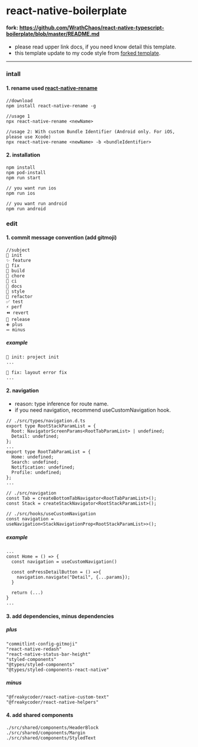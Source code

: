 # react-native-boilerplate

#### fork: https://github.com/WrathChaos/react-native-typescript-boilerplate/blob/master/README.md

- please read upper link docs, if you need know detail this template.
- this template update to my code style from [forked template](https://github.com/WrathChaos/react-native-typescript-boilerplate/blob/master).

---

### intall

#### 1. rename used [react-native-rename ](https://github.com/junedomingo/react-native-rename)

```
//download
npm install react-native-rename -g

//usage 1
npx react-native-rename <newName>

//usage 2: With custom Bundle Identifier (Android only. For iOS, please use Xcode)
npx react-native-rename <newName> -b <bundleIdentifier>
```

#### 2. installation

```
npm install
npm pod-install
npm run start

// you want run ios
npm run ios

// you want run android
npm run android
```

### edit

#### 1. commit message convention (add gitmoji)

```
//subject
🎉 init
✨ feature
🐛 fix
👷 build
🔨 chore
💚 ci
📝 docs
💄 style
🎨 refactor
✅ test
⚡️ perf
⏪️ revert
🔖 release
➕ plus
➖ minus
```

##### example

```
🎉 init: project init
...

🐛 fix: layout error fix
...
```

#### 2. navigation

- reason: type inference for route name.
- if you need navigation, recommend useCustomNavigation hook.

```
// ./src/types/navigation.d.ts
export type RootStackParamList = {
  Root: NavigatorScreenParams<RootTabParamList> | undefined;
  Detail: undefined;
};
...
export type RootTabParamList = {
  Home: undefined;
  Search: undefined;
  Notification: undefined;
  Profile: undefined;
};
...
```

```
// ./src/navigation
const Tab = createBottomTabNavigator<RootTabParamList>();
const Stack = createStackNavigator<RootStackParamList>();
```

```
// ./src/hooks/useCustomNavigation
const navigation = useNavigation<StackNavigationProp<RootStackParamList>>();
```

##### example

```
...
const Home = () => {
  const navigation = useCustomNavigation()

  const onPressDetailButton = () =>{
    navigation.navigate("Detail", {...params});
  }

  return (...)
}
...
```

#### 3. add dependencies, minus dependencies

##### plus

```
"commitlint-config-gitmoji"
"react-native-redash"
"react-native-status-bar-height"
"styled-components"
"@types/styled-components"
"@types/styled-components-react-native"
```

##### minus

```
"@freakycoder/react-native-custom-text"
"@freakycoder/react-native-helpers"
```

#### 4. add shared components

```
./src/shared/components/HeaderBlock
./src/shared/components/Margin
./src/shared/components/StyledText
```
